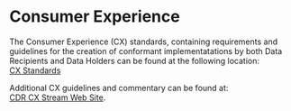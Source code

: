 # Consumer Experience

The Consumer Experience (CX) standards, containing requirements and guidelines for the creation of conformant implementatations by both Data Recipients and Data Holders can be found at the following location:<br/>
<a href='./pdfs/CX-Standards-v1.1.0.pdf'>CX Standards</a>

Additional CX guidelines and commentary can be found at:<br/>
[CDR CX Stream Web Site](https://consumerdatastandards.org.au/cx-standards/).
